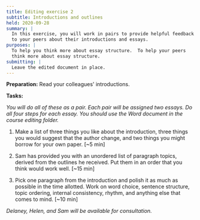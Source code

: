 ```yaml
---
title: Editing exercise 2
subtitle: Introductions and outlines
held: 2020-09-28
summary: |
  In this exercise, you will work in pairs to provide helpful feedback 
  to your peers about their introductions and essays.
purposes: |
  To help you think more about essay structure.  To help your peers
  think more about essay structure.
submitting: |
  Leave the edited document in place.
---
```

**Preparation:** Read your colleagues' introductions.

**Tasks:**

_You will do all of these as a pair.  Each pair will be assigned
two essays.  Do all four steps for each essay.  You should use
the Word document in the course editing folder._

1. Make a list of three things you like about the introduction,
three things you would suggest that the author change, and two
things you might borrow for your own paper. [~5 min]

2. Sam has provided you with an unordered list of paragraph topics,
derived from the outlines he received.  Put them in an order that you
think would work well. [~15 min]

3. Pick one paragraph from the introduction and polish it as much as
possible in the time allotted.  Work on word choice, sentence
structure, topic ordering, internal consistency, rhythm, and anything
else that comes to mind.  [~10 min]

_Delaney, Helen, and Sam will be available for consultation._
